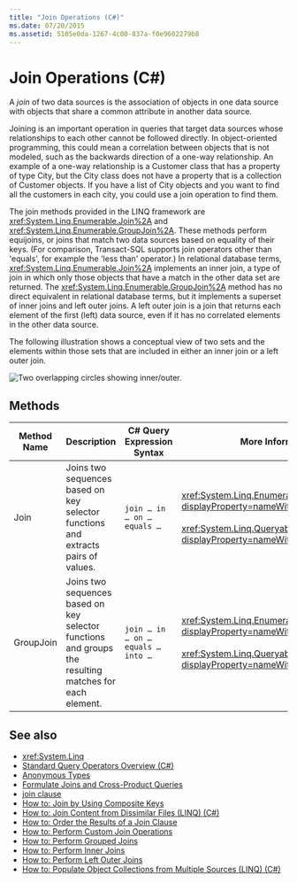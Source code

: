 ```yaml
---
title: "Join Operations (C#)"
ms.date: 07/20/2015
ms.assetid: 5105e0da-1267-4c00-837a-f0e9602279b8
---
```

# Join Operations (C#)
A *join* of two data sources is the association of objects in one data source with objects that share a common attribute in another data source.  
  
 Joining is an important operation in queries that target data sources whose relationships to each other cannot be followed directly. In object-oriented programming, this could mean a correlation between objects that is not modeled, such as the backwards direction of a one-way relationship. An example of a one-way relationship is a Customer class that has a property of type City, but the City class does not have a property that is a collection of Customer objects. If you have a list of City objects and you want to find all the customers in each city, you could use a join operation to find them.  
  
 The join methods provided in the LINQ framework are <xref:System.Linq.Enumerable.Join%2A> and <xref:System.Linq.Enumerable.GroupJoin%2A>. These methods perform equijoins, or joins that match two data sources based on equality of their keys. (For comparison, Transact-SQL supports join operators other than 'equals', for example the 'less than' operator.) In relational database terms, <xref:System.Linq.Enumerable.Join%2A> implements an inner join, a type of join in which only those objects that have a match in the other data set are returned. The <xref:System.Linq.Enumerable.GroupJoin%2A> method has no direct equivalent in relational database terms, but it implements a superset of inner joins and left outer joins. A left outer join is a join that returns each element of the first (left) data source, even if it has no correlated elements in the other data source.  
  
 The following illustration shows a conceptual view of two sets and the elements within those sets that are included in either an inner join or a left outer join.  
  
 ![Two overlapping circles showing inner&#47;outer.](./media/join-operations/join-method-overlapping-circles.png)  
  
## Methods  
  
|Method Name|Description|C# Query Expression Syntax|More Information|  
|-----------------|-----------------|---------------------------------|----------------------|  
|Join|Joins two sequences based on key selector functions and extracts pairs of values.|`join … in … on … equals …`|<xref:System.Linq.Enumerable.Join%2A?displayProperty=nameWithType><br /><br /> <xref:System.Linq.Queryable.Join%2A?displayProperty=nameWithType>|  
|GroupJoin|Joins two sequences based on key selector functions and groups the resulting matches for each element.|`join … in … on … equals … into …`|<xref:System.Linq.Enumerable.GroupJoin%2A?displayProperty=nameWithType><br /><br /> <xref:System.Linq.Queryable.GroupJoin%2A?displayProperty=nameWithType>|  
  
## See also

- <xref:System.Linq>
- [Standard Query Operators Overview (C#)](./standard-query-operators-overview.md)
- [Anonymous Types](../../classes-and-structs/anonymous-types.md)
- [Formulate Joins and Cross-Product Queries](../../../../framework/data/adonet/sql/linq/formulate-joins-and-cross-product-queries.md)
- [join clause](../../../language-reference/keywords/join-clause.md)
- [How to: Join by Using Composite Keys](../../../linq/join-by-using-composite-keys.md)
- [How to: Join Content from Dissimilar Files (LINQ) (C#)](./how-to-join-content-from-dissimilar-files-linq.md)
- [How to: Order the Results of a Join Clause](../../../linq/order-the-results-of-a-join-clause.md)
- [How to: Perform Custom Join Operations](../../../linq/perform-custom-join-operations.md)
- [How to: Perform Grouped Joins](../../../linq/perform-grouped-joins.md)
- [How to: Perform Inner Joins](../../../linq/perform-inner-joins.md)
- [How to: Perform Left Outer Joins](../../../linq/perform-left-outer-joins.md)
- [How to: Populate Object Collections from Multiple Sources (LINQ) (C#)](./how-to-populate-object-collections-from-multiple-sources-linq.md)
